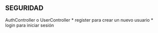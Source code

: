 
## SEGURIDAD

AuthController o UserController
    * register para crear un nuevo usuario
    * login para iniciar sesión